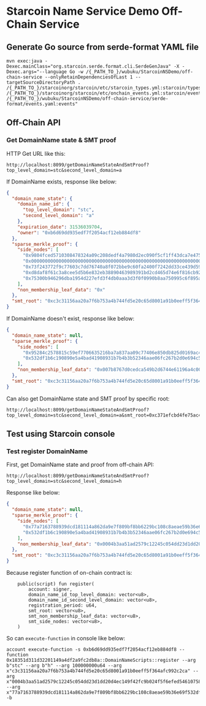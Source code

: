 # Starcoin Name Service Demo Off-Chain Service

## Generate Go source from serde-format YAML file 

```shell
mvn exec:java -Dexec.mainClass="org.starcoin.serde.format.cli.SerdeGenJava" -X -Dexec.args="--language Go -w /{_PATH_TO_}/wubuku/StarcoinNSDemo/off-chain-service --onlyRetainDependenciesOfLast 1 --targetSourceDirectoryPath . /{_PATH_TO_}/starcoinorg/starcoin/etc/starcoin_types.yml:starcoin/types /{_PATH_TO_}/starcoinorg/starcoin/etc/onchain_events.yml:starcoin/events /{_PATH_TO_}/wubuku/StarcoinNSDemo/off-chain-service/serde-format/events.yaml:events"
```

## Off-Chain API

### Get DomainName state & SMT proof

HTTP Get URL like this:

```
http://localhost:8099/getDomainNameStateAndSmtProof?top_level_domain=stc&second_level_domain=a
```

If DomainName exists, response like below:

```json
{
  "domain_name_state": {
    "domain_name_id": {
      "top_level_domain": "stc",
      "second_level_domain": "a"
    },
    "expiration_date": 31536039704,
    "owner": "0xb6d69dd935edf7f2054acf12eb884df8"
  },
  "sparse_merkle_proof": {
    "side_nodes": [
      "0x9804fced5710308478324a09c208dedf4a7980d2ec090f5cf1ff43dca7e4757d",
      "0x0000000000000000000000000000000000000000000000000000000000000000",
      "0x73f243772f9c77603c7dd76740a8f072bbe9c60fa2400f7242dd33ce439d594f",
      "0xd8daf8f61c3a8cee5d5b6e832eb38890463989391bd2cd465d74e6f816cb92d9",
      "0x75300b946296dba1954d227efd3f4db0aaa3d3f0f0990b8aa750995c6f895a5c"
    ],
    "non_membership_leaf_data": "0x"
  },
  "smt_root": "0xc3c31156aa20a7f6b753a4b744fd5e20c65d8001a91b0eeff5f364afc992c2ca"
}
```

If DomainName doesn't exist, response like below:

```json
{
  "domain_name_state": null,
  "sparse_merkle_proof": {
    "side_nodes": [
      "0x95284c2578815c59ef7706635216ba7a837aa09c77406e850db825d0169ac4f4",
      "0x532df1b6c190890e5a4bad41908931b7b4b3b52346aae06fc267b2d0e694c570"
    ],
    "non_membership_leaf_data": "0x007b8767d0cedca549b2d6744e61196a4c00125032c5bcb951955a61e9e5802613f617f900a3259b7c90a648c41f314a64622c4f44b5653b56c327896422d2fe11"
  },
  "smt_root": "0xc3c31156aa20a7f6b753a4b744fd5e20c65d8001a91b0eeff5f364afc992c2ca"
}
```

Can also get DomainName state and SMT proof by specific root:

```
http://localhost:8099/getDomainNameStateAndSmtProof?top_level_domain=stc&second_level_domain=a&smt_root=0xc371efcbd4fe75ac4ec21d74b2368048505304a58d38047bce7a8f935fe35a9d
```

## Test using Starcoin console

### Test register DomainName

First, get DomainName state and proof from off-chain API:

```
http://localhost:8099/getDomainNameStateAndSmtProof?top_level_domain=stc&second_level_domain=h
```

Response like below:

```json
{
  "domain_name_state": null,
  "sparse_merkle_proof": {
    "side_nodes": [
      "0x77a7163788939dcd181114a862da9e7f809bf8bb6229bc108c8aeae59b36e69f",
      "0x532df1b6c190890e5a4bad41908931b7b4b3b52346aae06fc267b2d0e694c570"
    ],
    "non_membership_leaf_data": "0x0004b3aa51ad2579c12245c054dd23d1dd20d4ec149f42fc9b024f5f6efed546107584e94fc2a5f659dbf92d2cf520e06d4fae54bf7ed8b9f94a5ebefdf3f8cdb2"
  },
  "smt_root": "0xc3c31156aa20a7f6b753a4b744fd5e20c65d8001a91b0eeff5f364afc992c2ca"
}
```

Because register function of on-chain contract is: 

```Move
    public(script) fun register(
        account: signer,
        domain_name_id_top_level_domain: vector<u8>,
        domain_name_id_second_level_domain: vector<u8>,
        registration_period: u64,
        smt_root: vector<u8>,
        smt_non_membership_leaf_data: vector<u8>,
        smt_side_nodes: vector<u8>,
    )
```

So can `execute-function` in console like below:

```
account execute-function -s 0xb6d69dd935edf7f2054acf12eb884df8 --function 0x18351d311d32201149a4df2a9fc2db8a::DomainNameScripts::register --arg b"stc" --arg b"h" --arg 100000000u64 --arg x"c3c31156aa20a7f6b753a4b744fd5e20c65d8001a91b0eeff5f364afc992c2ca" --arg x"0004b3aa51ad2579c12245c054dd23d1dd20d4ec149f42fc9b024f5f6efed546107584e94fc2a5f659dbf92d2cf520e06d4fae54bf7ed8b9f94a5ebefdf3f8cdb2" --arg x"77a7163788939dcd181114a862da9e7f809bf8bb6229bc108c8aeae59b36e69f532df1b6c190890e5a4bad41908931b7b4b3b52346aae06fc267b2d0e694c570" -b
```


